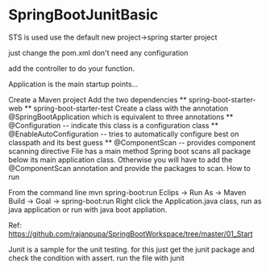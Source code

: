 # SpringBootJunitBasic

STS is used
use the default new project->spring starter project

just change the pom.xml  don't need any configuration

add the controller to do your function.

Application is the main startup points...



Create a Maven project
Add the two dependencies ** spring-boot-starter-web ** spring-boot-starter-test
Create a class with the annotation @SpringBootApplication which is equivalent to three annotations ** @Configuration -- indicate this class is a configuration class ** @EnableAutoConfiguration -- tries to automatically configure best on classpath and its best guess ** @ComponentScan -- provides component scanning directive
File has a main method
Spring boot scans all package below its main application class. Otherwise you will have to add the @ComponentScan annotation and provide the packages to scan.
How to run

From the command line mvn spring-boot:run
Eclips -> Run As -> Maven Build -> Goal -> spring-boot:run
Right click the Application.java class, run as java application  or run with java boot appliation.

Ref: https://github.com/rajanpupa/SpringBootWorkspace/tree/master/01_Start


Junit is a sample for the unit testing.
for this just get the junit package and check the condition with assert. run the file with junit
